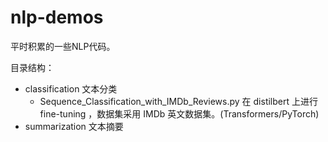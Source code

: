 # nlp-demos
平时积累的一些NLP代码。



目录结构：

* classification 文本分类
  * Sequence_Classification_with_IMDb_Reviews.py 在 distilbert 上进行 fine-tuning ，数据集采用 IMDb 英文数据集。(Transformers/PyTorch)
* summarization 文本摘要

